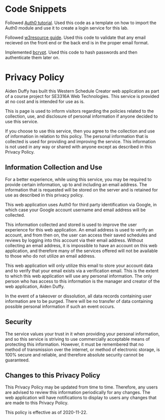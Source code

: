 # Code Snippets

Followed [Auth0 tutorial](https://manage.auth0.com/dashboard/us/dev-7wim8ia3/applications/VCvWBGbyOJ6zmfNWfUhcfpAkiE0H1K0D/quickstart). Used this code as a template on how to import the Auth0 module and use it to create a login service for this lab.

Followed [w3resource guide](https://www.w3resource.com/javascript/form/email-validation.php). Used this code to validate that any email recieved on the front end or the back end is in the proper email format.

Implemented [bcrypt](https://www.npmjs.com/package/bcrypt). Used this code to hash passwords and then authenticate them later on.

# Privacy Policy

Aiden Duffy has built this Western Schedule Creator web application as part of a course project for SE3316A Web Technologies. This service is provided at no cost and is intended for use as is.

This is page is used to inform visitors regarding the policies related to the collection, use, and disclosure of personal information if anyone decided to use this service.

If you choose to use this service, then you agree to the collection and use of information in relation to this policy. The personal information that is collected is used for providing and improving the service. This information is not used in any way or shared with anyone except as described in this Privacy Policy.

## Information Collection and Use

For a better experience, while using this service, you may be required to provide certain information, up to and including an email address. The information that is requested will be stored on the server and is retained for use as described in this privacy policy.

This web application uses Auth0 for third party identification via Google, in which case your Google account username and email address will be collected.

This information collected and stored is used to improve the user experience for this web application. An email address is used to verify an account, and from then on, the user can access their saved schedules and reviews by logging into this account via their email address. Without collecting an email address, it is impossible to have an account on this web application, and therefore many of the services offered will not be available to those who do not utilize an email address.

This web application will only utilize this email to store your account data and to verify that your email exists via a verification email. This is the extent to which this web application will use any personal information. The only person who has access to this information is the manager and creator of the web application, Aiden Duffy.

In the event of a takeover or dissolution, all data records containing user information are to be purged. There will be no transfer of data containing possible personal information if such an event occurs.

## Security

The service values your trust in it when providing your personal information, and so this service is striving to use commercially acceptable means of protecting this information. However, it must be remembered that no method of transmission over the internet, or method of electronic storage, is 100% secure and reliable, and therefore absolute security cannot be guaranteed.

## Changes to this Privacy Policy

This Privacy Policy may be updated from time to time. Therefore, any users are advised to review this information periodically for any changes. The web application will have notifications to display to users any changes that are made to this Privacy Policy.

This policy is effective as of 2020-11-22.
